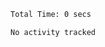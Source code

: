 <!--START_SECTION:waka-->

```txt
Total Time: 0 secs

No activity tracked
```

<!--END_SECTION:waka-->
